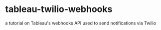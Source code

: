 # tableau-twilio-webhooks
a tutorial on Tableau's webhooks API used to send notifications via Twilio
